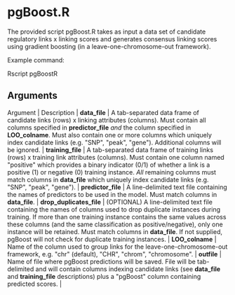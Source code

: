 # pgBoost.R

The provided script pgBoost.R takes as input a data set of candidate regulatory links x linking scores and generates consensus linking scores using gradient boosting (in a leave-one-chromosome-out framework).

Example command: 

Rscript pgBoostR

## Arguments

Argument | Description |
__data_file__ | A tab-separated data frame of candidate links (rows) x linking attributes (columns). Must contain all columns specified in __predictor_file__ _and_ the column specified in __LOO_colname__. Must also contain one or more columns which uniquely index candidate links (e.g. "SNP", "peak", "gene"). Additional columns will be ignored. |
__training_file__ | A tab-separated data frame of training links (rows) x training link attributes (columns). Must contain one column named "positive" which provides a binary indicator (0/1) of whether a link is a positive (1) or negative (0) training instance. _All_ remaining columns must match columns in __data_file__ which uniquely index candidate links (e.g. "SNP", "peak", "gene"). |
__predictor_file__ | A line-delimited text file containing the names of predictors to be used in the model. Must match columns in __data_file__. |
__drop_duplicates_file__ | (OPTIONAL) A line-delimited text file containing the names of columns used to drop duplicate instances during training. If more than one training instance contains the same values across these columns (and the same classification as positive/negative), only one instance will be retained. Must match columns in __data_file__. If not supplied, pgBoost will not check for duplicate training instances. |
__LOO_colname__ | Name of the column used to group links for the leave-one-chromosome-out framework, e.g. "chr" (default), "CHR", "chrom", "chromosome". |
__outfile__ | Name of file where pgBoost predictions will be saved. File will be tab-delimited and will contain columns indexing candidate links (see __data_file__ and __training_file__ descriptions) plus a "pgBoost" column containing predicted scores. |
